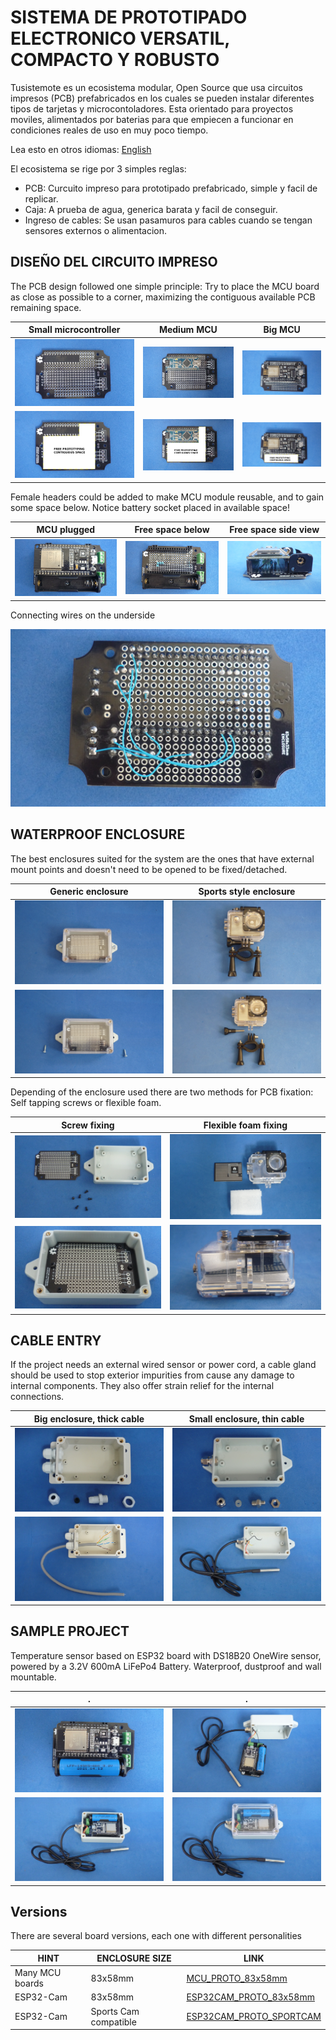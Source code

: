 # SISTEMA DE PROTOTIPADO ELECTRONICO VERSATIL, COMPACTO Y ROBUSTO

Tusistemote es un ecosistema modular, Open Source que usa circuitos impresos (PCB) prefabricados en los cuales se pueden instalar diferentes tipos de tarjetas y microcontoladores. Esta orientado para proyectos moviles, alimentados por baterias para que empiecen a funcionar en condiciones reales de uso en muy poco tiempo.

Lea esto en otros idiomas: [English](../../README.md)

El ecosistema se rige por 3 simples reglas:

* PCB: Curcuito impreso para prototipado prefabricado, simple y facil de replicar.
* Caja: A prueba de agua, generica barata y facil de conseguir.
* Ingreso de cables: Se usan pasamuros para cables cuando se tengan sensores externos o alimentacion.

## DISEÑO DEL CIRCUITO IMPRESO

The PCB design followed one simple principle: Try to place the MCU board as close as possible to a corner, maximizing the contiguous available PCB remaining space.

Small microcontroller         |Medium MCU                      | Big MCU                 
------------------------------|--------------------------------|-----------------------------
![](/assets/img/dil.jpg)      |![](/assets/img/small.jpg)      |![](/assets/img/big.jpg) 
![](/assets/img/dilspace.png) |![](/assets/img/smallspace.png) |![](/assets/img/bigspace.png)

Female headers could be added to make MCU module reusable, and to gain some space below. Notice battery socket placed in available space!

MCU plugged                      |Free space below                | Free space side view                 
---------------------------------|--------------------------------|------------------------------
![](/assets/img/mcuinsocket.jpg) |![](/assets/img/spacebelow.jpg) |![](/assets/img/spaceside.jpg) 


Connecting wires on the underside

![CONNECTINGWIRES](/assets/img/connections.jpg)

## WATERPROOF ENCLOSURE

The best enclosures suited for the system are the ones that have external mount points and doesn't need to be opened to be fixed/detached.

Generic enclosure                    |Sports style enclosure              
-------------------------------------|------------------------------------
![](/assets/img/genericfixed.jpg)    |![](/assets/img/sportsfixed.jpg)    
![](/assets/img/genericdetached.jpg) |![](/assets/img/sportsdetached.jpg) 

Depending of the enclosure used there are two methods for PCB fixation: Self tapping screws or flexible foam.

Screw fixing                      |Flexible foam fixing               
----------------------------------|------------------------------------
![](/assets/img/boardscrews.Jjpg) |![](/assets/img/boardfoam.jpg)    
![](/assets/img/boardscrewed.jpg) |![](/assets/img/boardfoamclosed.jpg) 

## CABLE ENTRY

If the project needs an external wired sensor or power cord, a cable gland should be used to stop exterior impurities from cause any damage to internal components. They also offer strain relief for the internal connections.

Big enclosure, thick cable       |Small enclosure, thin cable
------------------------------------|------------------------------------
![](/assets/img/cableglandbig.jpg)  |![](/assets/img/cableglandsmall.jpg)    
![](/assets/img/cablebigsealed.jpg) |![](/assets/img/cablesmallsealed.jpg) 

## SAMPLE PROJECT

Temperature sensor based on ESP32 board with DS18B20 OneWire sensor, powered by a 3.2V 600mA LiFePo4 Battery. Waterproof, dustproof and wall mountable.


.                                |.
---------------------------------|------------------------------------
![](/assets/img/sampleproj0.jpg) |![](/assets/img/sampleproj1.jpg)    
![](/assets/img/sampleproj2.jpg) |![](/assets/img/sampleproj3.jpg) 


## Versions

There are several board versions, each one with different personalities


| HINT            | ENCLOSURE SIZE        | LINK                                     
|-----------------|-----------------------|---------------------------------------------------
| Many MCU boards | 83x58mm               | [MCU_PROTO_83x58mm](/MCU_PROTO_83x58mm)  
| ESP32-Cam       | 83x58mm               | [ESP32CAM_PROTO_83x58mm](/ESP32CAM_PROTO_83x58mm)  
| ESP32-Cam       | Sports Cam compatible | [ESP32CAM_PROTO_SPORTCAM](/ESP32CAM_PROTO_SPORTCAM)
